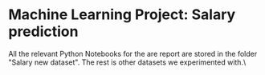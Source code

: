 # Machine Learning Project: Salary prediction
All the relevant Python Notebooks for the are report are stored in the folder "Salary new dataset".
The rest is other datasets we experimented with.\\
